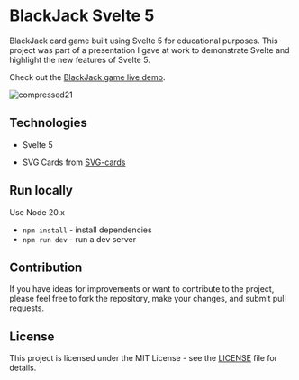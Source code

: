 # BlackJack Svelte 5

BlackJack card game built using Svelte 5 for educational purposes. This project was part of a presentation I gave at work to demonstrate Svelte and highlight the new features of Svelte 5.

Check out the [BlackJack game live demo](https://blackjack-svelte-5.ivan-sem.com/).

![compressed21](https://github.com/user-attachments/assets/214f1286-babb-48fb-b24b-bd4ebcf1e1ca)

## Technologies

- Svelte 5

- SVG Cards from [SVG-cards](https://github.com/htdebeer/SVG-cards)

## Run locally

Use Node 20.x

- `npm install` - install dependencies
- `npm run dev` - run a dev server

## Contribution

If you have ideas for improvements or want to contribute to the project, please feel free to fork the repository, make your changes, and submit pull requests.

## License

This project is licensed under the MIT License - see the [LICENSE](LICENSE.txt) file for details.

